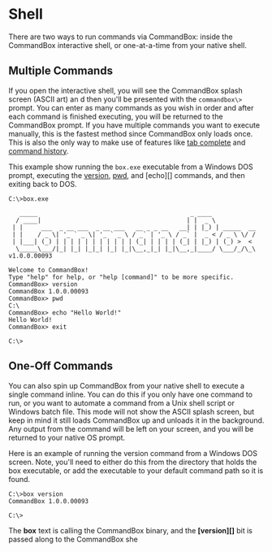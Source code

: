 # Shell

There are two ways to run commands via CommandBox: inside the CommandBox interactive
shell, or one-at-a-time from your native shell.

## Multiple Commands

If you open the interactive shell, you will see the CommandBox splash screen (ASCII
art) an d then you'll be presented with the `commandbox\>` prompt.
You can enter as many commands as you wish in order and after each
command is finished executing, you will be returned to the CommandBox
prompt. If you have multiple commands you want to execute manually, this
is the fastest method since CommandBox only loads once. This is also the
only way to make use of features like [tab complete](usage/tab_completion.md) and [command
history](usage/command_history.md).

This example show running the `box.exe` executable from a Windows DOS
prompt, executing the [version](http://apidocs.ortussolutions.com/commandbox/1.0.0/index.html?commandbox/system/commands/version.html), [pwd](http://apidocs.ortussolutions.com/commandbox/1.0.0/index.html?commandbox/system/commands/pwd.html), and [echo][] commands, and
then exiting back to DOS.

``` {.javascript}
C:\>box.exe

   _____                                          _ ____            
  / ____|                                        | |  _ \           
 | |     ___  _ __ ___  _ __ ___   __ _ _ __   __| | |_) | _____  __
 | |    / _ \| '_ ` _ \| '_ ` _ \ / _` | '_ \ / _` |  _ < / _ \ \/ /
 | |___| (_) | | | | | | | | | | | (_| | | | | (_| | |_) | (_) >  < 
  \_____\___/|_| |_| |_|_| |_| |_|\__,_|_| |_|\__,_|____/ \___/_/\_\  v1.0.0.00093

Welcome to CommandBox!
Type "help" for help, or "help [command]" to be more specific.
CommandBox> version
CommandBox 1.0.0.00093
CommandBox> pwd
C:\
CommandBox> echo "Hello World!"
Hello World!
CommandBox> exit

C:\>
```

One-Off Commands
----------------

You can also spin up CommandBox from your native shell to execute a
single command inline. You can do this if you only have one command to
run, or you want to automate a command from a Unix shell script or
Windows batch file. This mode will not show the ASCII splash screen, but
keep in mind it still loads CommandBox up and unloads it in the
background. Any output from the command will be left on your screen, and
you will be returned to your native OS prompt.

Here is an example of running the version command from a Windows DOS
screen. Note, you'll need to either do this from the directory that
holds the box executable, or add the executable to your default command
path so it is found.

``` {.javascript}
C:\>box version
CommandBox 1.0.0.00093

C:\>
```

The **box** text is calling the CommandBox binary, and the
**[version][]** bit is passed along to the CommandBox she

